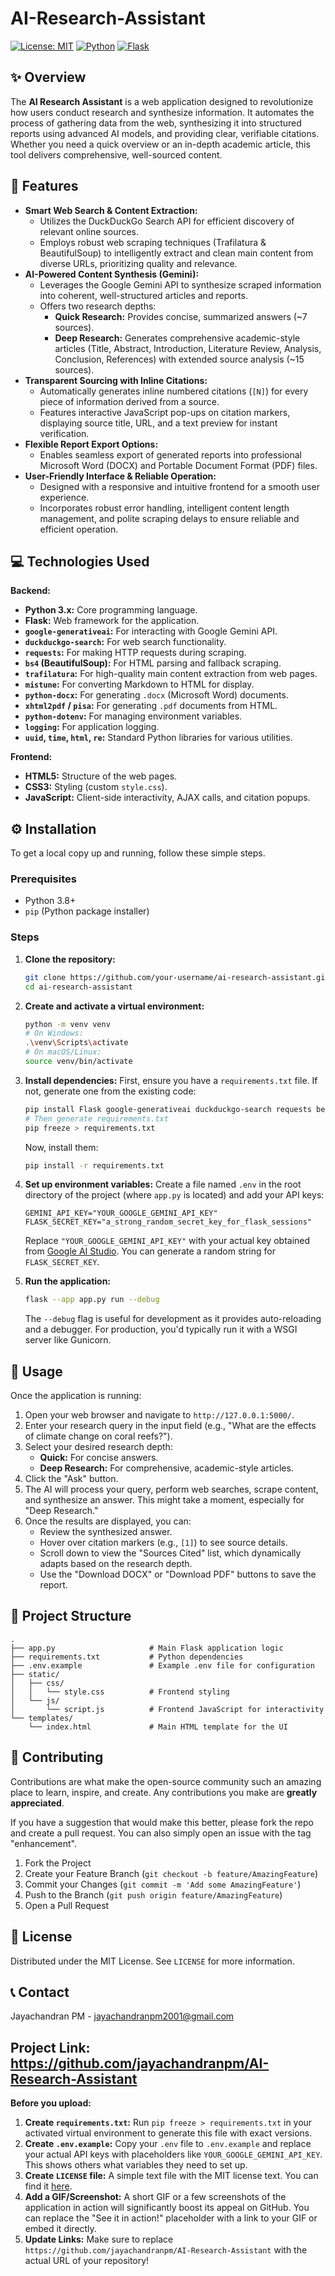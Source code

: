 # AI-Research-Assistant



[![License: MIT](https://img.shields.io/badge/License-MIT-yellow.svg)](https://opensource.org/licenses/MIT)
[![Python](https://img.shields.io/badge/Python-3.x-blue.svg)](https://www.python.org/)
[![Flask](https://img.shields.io/badge/Flask-Framework-lightgrey.svg)](https://flask.palletsprojects.com/)

## ✨ Overview

The **AI Research Assistant** is a web application designed to revolutionize how users conduct research and synthesize information. It automates the process of gathering data from the web, synthesizing it into structured reports using advanced AI models, and providing clear, verifiable citations. Whether you need a quick overview or an in-depth academic article, this tool delivers comprehensive, well-sourced content.

## 🚀 Features

*   **Smart Web Search & Content Extraction:**
    *   Utilizes the DuckDuckGo Search API for efficient discovery of relevant online sources.
    *   Employs robust web scraping techniques (Trafilatura & BeautifulSoup) to intelligently extract and clean main content from diverse URLs, prioritizing quality and relevance.
*   **AI-Powered Content Synthesis (Gemini):**
    *   Leverages the Google Gemini API to synthesize scraped information into coherent, well-structured articles and reports.
    *   Offers two research depths:
        *   **Quick Research:** Provides concise, summarized answers (~7 sources).
        *   **Deep Research:** Generates comprehensive academic-style articles (Title, Abstract, Introduction, Literature Review, Analysis, Conclusion, References) with extended source analysis (~15 sources).
*   **Transparent Sourcing with Inline Citations:**
    *   Automatically generates inline numbered citations (`[N]`) for every piece of information derived from a source.
    *   Features interactive JavaScript pop-ups on citation markers, displaying source title, URL, and a text preview for instant verification.
*   **Flexible Report Export Options:**
    *   Enables seamless export of generated reports into professional Microsoft Word (DOCX) and Portable Document Format (PDF) files.
*   **User-Friendly Interface & Reliable Operation:**
    *   Designed with a responsive and intuitive frontend for a smooth user experience.
    *   Incorporates robust error handling, intelligent content length management, and polite scraping delays to ensure reliable and efficient operation.

## 💻 Technologies Used

**Backend:**
*   **Python 3.x:** Core programming language.
*   **Flask:** Web framework for the application.
*   **`google-generativeai`:** For interacting with Google Gemini API.
*   **`duckduckgo-search`:** For web search functionality.
*   **`requests`:** For making HTTP requests during scraping.
*   **`bs4` (BeautifulSoup):** For HTML parsing and fallback scraping.
*   **`trafilatura`:** For high-quality main content extraction from web pages.
*   **`mistune`:** For converting Markdown to HTML for display.
*   **`python-docx`:** For generating `.docx` (Microsoft Word) documents.
*   **`xhtml2pdf` / `pisa`:** For generating `.pdf` documents from HTML.
*   **`python-dotenv`:** For managing environment variables.
*   **`logging`:** For application logging.
*   **`uuid`, `time`, `html`, `re`:** Standard Python libraries for various utilities.

**Frontend:**
*   **HTML5:** Structure of the web pages.
*   **CSS3:** Styling (custom `style.css`).
*   **JavaScript:** Client-side interactivity, AJAX calls, and citation popups.

## ⚙️ Installation

To get a local copy up and running, follow these simple steps.

### Prerequisites

*   Python 3.8+
*   `pip` (Python package installer)

### Steps

1.  **Clone the repository:**
    ```bash
    git clone https://github.com/your-username/ai-research-assistant.git
    cd ai-research-assistant
    ```

2.  **Create and activate a virtual environment:**
    ```bash
    python -m venv venv
    # On Windows:
    .\venv\Scripts\activate
    # On macOS/Linux:
    source venv/bin/activate
    ```

3.  **Install dependencies:**
    First, ensure you have a `requirements.txt` file. If not, generate one from the existing code:
    ```bash
    pip install Flask google-generativeai duckduckgo-search requests beautifulsoup4 trafilatura mistune python-docx xhtml2pdf python-dotenv
    # Then generate requirements.txt
    pip freeze > requirements.txt
    ```
    Now, install them:
    ```bash
    pip install -r requirements.txt
    ```

4.  **Set up environment variables:**
    Create a file named `.env` in the root directory of the project (where `app.py` is located) and add your API keys:
    ```
    GEMINI_API_KEY="YOUR_GOOGLE_GEMINI_API_KEY"
    FLASK_SECRET_KEY="a_strong_random_secret_key_for_flask_sessions"
    ```
    Replace `"YOUR_GOOGLE_GEMINI_API_KEY"` with your actual key obtained from [Google AI Studio](https://aistudio.google.com/app/apikey). You can generate a random string for `FLASK_SECRET_KEY`.

5.  **Run the application:**
    ```bash
    flask --app app.py run --debug
    ```
    The `--debug` flag is useful for development as it provides auto-reloading and a debugger. For production, you'd typically run it with a WSGI server like Gunicorn.

## 🚀 Usage

Once the application is running:

1.  Open your web browser and navigate to `http://127.0.0.1:5000/`.
2.  Enter your research query in the input field (e.g., "What are the effects of climate change on coral reefs?").
3.  Select your desired research depth:
    *   **Quick:** For concise answers.
    *   **Deep Research:** For comprehensive, academic-style articles.
4.  Click the "Ask" button.
5.  The AI will process your query, perform web searches, scrape content, and synthesize an answer. This might take a moment, especially for "Deep Research."
6.  Once the results are displayed, you can:
    *   Review the synthesized answer.
    *   Hover over citation markers (e.g., `[1]`) to see source details.
    *   Scroll down to view the "Sources Cited" list, which dynamically adapts based on the research depth.
    *   Use the "Download DOCX" or "Download PDF" buttons to save the report.

## 📁 Project Structure

```
.
├── app.py                     # Main Flask application logic
├── requirements.txt           # Python dependencies
├── .env.example               # Example .env file for configuration
├── static/
│   ├── css/
│   │   └── style.css          # Frontend styling
│   └── js/
│       └── script.js          # Frontend JavaScript for interactivity
└── templates/
    └── index.html             # Main HTML template for the UI
```

## 🙏 Contributing

Contributions are what make the open-source community such an amazing place to learn, inspire, and create. Any contributions you make are **greatly appreciated**.

If you have a suggestion that would make this better, please fork the repo and create a pull request. You can also simply open an issue with the tag "enhancement".

1.  Fork the Project
2.  Create your Feature Branch (`git checkout -b feature/AmazingFeature`)
3.  Commit your Changes (`git commit -m 'Add some AmazingFeature'`)
4.  Push to the Branch (`git push origin feature/AmazingFeature`)
5.  Open a Pull Request

## 📄 License

Distributed under the MIT License. See `LICENSE` for more information.

## 📞 Contact

Jayachandran PM - jayachandranpm2001@gmail.com

Project Link: https://github.com/jayachandranpm/AI-Research-Assistant
---

**Before you upload:**

1.  **Create `requirements.txt`:** Run `pip freeze > requirements.txt` in your activated virtual environment to generate this file with exact versions.
2.  **Create `.env.example`:** Copy your `.env` file to `.env.example` and replace your actual API keys with placeholders like `YOUR_GOOGLE_GEMINI_API_KEY`. This shows others what variables they need to set up.
3.  **Create `LICENSE` file:** A simple text file with the MIT license text. You can find it [here](https://opensource.org/licenses/MIT).
4.  **Add a GIF/Screenshot:** A short GIF or a few screenshots of the application in action will significantly boost its appeal on GitHub. You can replace the "See it in action!" placeholder with a link to your GIF or embed it directly.
5.  **Update Links:** Make sure to replace `https://github.com/jayachandranpm/AI-Research-Assistant` with the actual URL of your repository!
